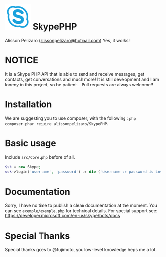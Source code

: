 ![logo](/src/assets/Skype.png)
SkypePHP 
===========
Alisson Pelizaro (alissonpelizaro@hotmail.com)
Yes, it works!

NOTICE
======
It is a Skype PHP-API that is able to send and receive messages, get contacts, get conversations and much more!
It is still development and I am loneny in this project, so be patient...
Pull requests are always welcome!!

Installation
============
We are suggesting you to use composer, with the following : `php composer.phar require alissonpelizaro/SkypePHP`.

Basic usage
============
Include `src/Core.php` before of all.
```php
$sk = new Skype;
$sk->login('username', 'password') or die ('Username or password is invalid');
```
Documentation
=============
Sorry, I have no time to publish a clean documentation at the moment. You can see `exemple/exemple.php` for technical details. For special support see: https://developer.microsoft.com/en-us/skype/bots/docs

Special Thanks
==============
Special thanks goes to @fujimoto, you low-level knowledge heps me a lot.
